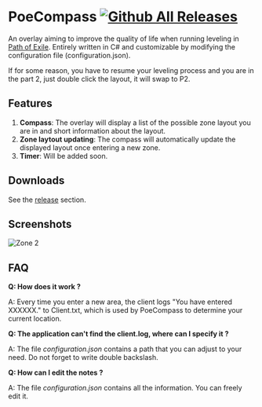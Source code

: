 PoeCompass
[![Github All Releases](https://img.shields.io/github/downloads/flacostec/PoeCompass/total.svg)](https://github.com/flacostec/PoeCompass/releases)
===

An overlay aiming to improve the quality of life when running leveling in [Path of Exile](https://www.pathofexile.com/). Entirely written in C# and customizable by modifying the configuration file (configuration.json).

If for some reason, you have to resume your leveling process and you are in the part 2, just double click the layout, it will swap to P2.

Features
---

1. **Compass**: The overlay will display a list of the possible zone layout you are in and short information about the layout.
2. **Zone laytout updating**: The compass will automatically update the displayed layout once entering a new zone. 
3. **Timer**: Will be added soon.



Downloads
---

See the [release](https://github.com/flacostec/PoeCompass/releases) section.

Screenshots
---
![Zone 2](https://github.com/flacostec/PoeCompass/blob/master/images/screenshot2.PNG)

FAQ
---

**Q: How does it work ?**

A: Every time you enter a new area, the client logs "You have entered XXXXXX." to Client.txt, which is used by PoeCompass to determine your current location.

**Q: The application can't find the client.log, where can I specify it ?**

A: The file *configuration.json* contains a path that you can adjust to your need. Do not forget to write double backslash.

**Q: How can I edit the notes ?**

A: The file *configuration.json* contains all the information. You can freely edit it.
